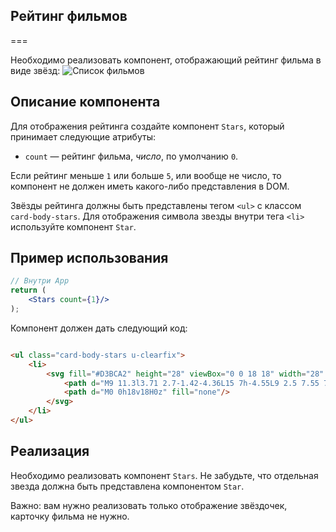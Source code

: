 ## Рейтинг фильмов
===

Необходимо реализовать компонент, отображающий рейтинг фильма в виде звёзд:
![Список фильмов](./assets/preview.png)

## Описание компонента

Для отображения рейтинга создайте компонент `Stars`, который принимает следующие атрибуты:

- `count` — рейтинг фильма, _число_, по умолчанию `0`.

Если рейтинг меньше `1` или больше `5`, или вообще не число, то компонент не должен иметь какого-либо представления в
DOM.

Звёзды рейтинга должны быть представлены тегом `<ul>` с классом `card-body-stars`. Для отображения символа звезды внутри
тега `<li>` используйте компонент `Star`.

## Пример использования

```jsx
// Внутри App
return (
    <Stars count={1}/>
);
```

Компонент должен дать следующий код:

```html

<ul class="card-body-stars u-clearfix">
    <li>
        <svg fill="#D3BCA2" height="28" viewBox="0 0 18 18" width="28" xmlns="http://www.w3.org/2000/svg">
            <path d="M9 11.3l3.71 2.7-1.42-4.36L15 7h-4.55L9 2.5 7.55 7H3l3.71 2.64L5.29 14z"/>
            <path d="M0 0h18v18H0z" fill="none"/>
        </svg>
    </li>
</ul>
```

## Реализация

Необходимо реализовать компонент `Stars`. Не забудьте, что отдельная звезда должна быть представлена компонентом `Star`.

Важно: вам нужно реализовать только отображение звёздочек, карточку фильма не нужно.
